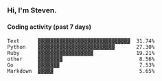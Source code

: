 ### Hi, I'm Steven.

#### Coding activity (past 7 days)
```
Text      ▓▓▓▓▓▓▓▓▓▓▓▓▓▓▓▓▓▓▓▓▓▓▓▓▓▓▓▓▓▓  31.74%
Python    ▓▓▓▓▓▓▓▓▓▓▓▓▓▓▓▓▓▓▓▓▓▓▓▓▓       27.30%
Ruby      ▓▓▓▓▓▓▓▓▓▓▓▓▓▓▓▓▓▓              19.21%
other     ▓▓▓▓▓▓▓▓                         8.56%
Go        ▓▓▓▓▓▓▓                          7.53%
Markdown  ▓▓▓▓▓                            5.65%
```
